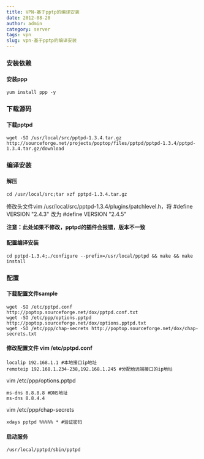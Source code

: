 ```yaml
---
title: VPN-基于pptp的编译安装
date: 2012-08-20
author: admin
category: server
tags: vpn
slug: vpn-基于pptp的编译安装
---
```


### 安装依赖

#### 安装ppp

    yum install ppp -y

### 下载源码

#### 下载pptpd

    wget -SO /usr/local/src/pptpd-1.3.4.tar.gz http://sourceforge.net/projects/poptop/files/pptpd/pptpd-1.3.4/pptpd-1.3.4.tar.gz/download

### 编译安装

#### 解压

    cd /usr/local/src;tar xzf pptpd-1.3.4.tar.gz

修改头文件vim /usr/local/src/pptpd-1.3.4/plugins/patchlevel.h，将
\#define VERSION "2.4.3" 改为 \#define VERSION "2.4.5"

**注意：此处如果不修改，pptpd的插件会报错，版本不一致**

#### 配置编译安装

    cd pptpd-1.3.4;./configure --prefix=/usr/local/pptpd && make && make install

### 配置

#### 下载配置文件sample

    wget -SO /etc/pptpd.conf http://poptop.sourceforge.net/dox/pptpd.conf.txt
    wget -SO /etc/ppp/options.pptpd http://poptop.sourceforge.net/dox/options.pptpd.txt
    wget -SO /etc/ppp/chap-secrets http://poptop.sourceforge.net/dox/chap-secrets.txt

#### 修改配置文件 vim /etc/pptpd.conf

    localip 192.168.1.1 #本地接口ip地址
    remoteip 192.168.1.234-238,192.168.1.245 #分配给远端接口的ip地址

vim /etc/ppp/options.pptpd

    ms-dns 8.8.8.8 #DNS地址
    ms-dns 8.8.4.4

vim /etc/ppp/chap-secrets

    xdays pptpd %%%%% * #验证密码

#### 启动服务

    /usr/local/pptpd/sbin/pptpd

